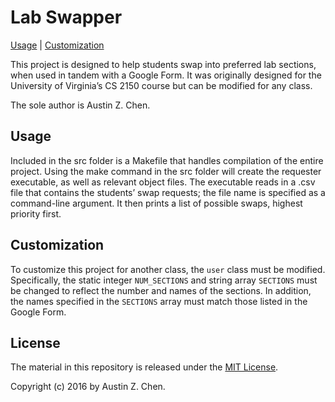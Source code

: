 Lab Swapper
===========

[Usage](#usage) | [Customization](#customization)

This project is designed to help students swap into preferred lab sections, when used in tandem with a Google Form.  It was originally designed for the University of Virginia’s CS 2150 course but can be modified for any class.

The sole author is Austin Z. Chen.


<a name=“usage”></a>Usage
-------------------------

Included in the src folder is a Makefile that handles compilation of the entire project.  Using the make command in the src folder will create the requester executable, as well as relevant object files.  The executable reads in a .csv file that contains the students’ swap requests; the file name is specified as a command-line argument.  It then prints a list of possible swaps, highest priority first.


<a name=“customization”></a>Customization
-----------------------------------------

To customize this project for another class, the `user` class must be modified.  Specifically, the static integer `NUM_SECTIONS` and string array `SECTIONS` must be changed to reflect the number and names of the sections.  In addition, the names specified in the `SECTIONS` array must match those listed in the Google Form.


<a name="license"></a>License
-----------------------------

The material in this repository is released under the [MIT License](https://opensource.org/licenses/MIT).

Copyright (c) 2016 by Austin Z. Chen.
